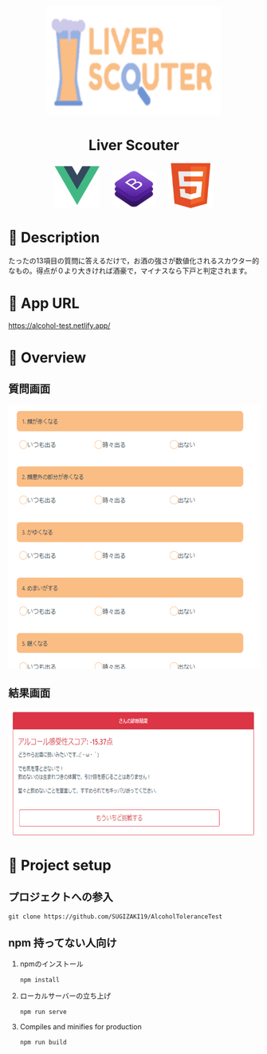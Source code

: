 

<div style="text-align:center;">
    <img src="src/assets/scouter_logo_opaque.png"style="width:350px;"></img>
    <h1>Liver Scouter</h1>
    <img src="src/assets/logo.png" style="width:90px; margin-right:20px;">
    <img src="src/assets/bootstrap-stack.png" style="width:90px;margin-right:20px;">
    <img src="src/assets/HTML5_Badge_256.png" style="width:90px;">
</div>

# 🍺 Description
たったの13項目の質問に答えるだけで，お酒の強さが数値化されるスカウター的なもの。得点が０より大きければ酒豪で，マイナスなら下戸と判定されます。

# 🍺 App URL
https://alcohol-test.netlify.app/

# 🍺 Overview
## 質問画面
<img src="src/assets/demo.png">

## 結果画面
<img src="src/assets/result_weak.png">

# 🍻 Project setup
## プロジェクトへの参入

```
git clone https://github.com/SUGIZAKI19/AlcoholToleranceTest
```

## npm 持ってない人向け
1.  npmのインストール
    ```
    npm install
    ```

2.  ローカルサーバーの立ち上げ
    ```
    npm run serve
    ```

3.  Compiles and minifies for production
    ```
    npm run build
    ```
